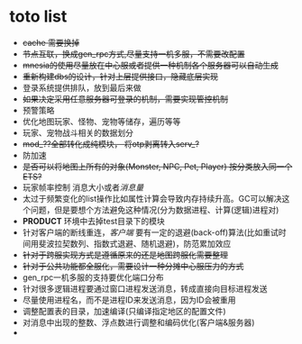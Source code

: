 # toto list

* ~~cache 需要换掉~~
* ~~节点互联，换成gen_rpc方式,尽量支持一机多服，不需要改配置~~
* ~~mnesia的使用尽量放在中心服或者提供一种机制各个服务器可以自动生成~~
* ~~重新构建dbs的设计，针对上层提供接口，隐藏底层实现~~
* 登录系统提供排队，放到最后来做
* ~~如果决定采用任意服务器可登录的机制，需要实现管控机制~~
* 预警策略
* 优化地图玩家、怪物、宠物等储存，遍历等等
* 玩家、宠物战斗相关的数据划分
* ~~mod_??全部转化成纯模块， 将otp剥离转入serv_?~~
* 防加速
* ~~是否可以将地图上所有的对象(Monster, NPC, Pet, Player) 按分类放入同一个ETS?~~ 
* 玩家帧率控制 消息大小或者*消息量*
* 太过于频繁变化的list操作比如属性计算会导致内存持续升高。GC可以解决这个问题，但是要想个方法避免这种情况(分为数据进程、计算(逻辑)进程对)
* **PRODUCT** 环境中去掉test目录下的模块
* 针对客户端的断线重连，*客户端* 要有一定的退避(back-off)算法(比如重试时间用斐波拉契数列、指数式退避、随机退避)，防范累加效应
* ~~针对于跨服实现方式是遵循原来的还是地图跨服化需要整理~~
* ~~针对于公共功能都全服化，需要设计一种分摊中心服压力的方式~~
* gen_rpc一机多服的支持要优化端口分布
* 针对很多逻辑进程要通过窗口进程发送消息，转成直接向目标进程发送
* 尽量使用进程名，而不是进程ID来发送消息，因为ID会被重用
* 调整配置表的目录，加速编译(只编译指定地区的配置文件)
* 对消息中出现的整数、浮点数进行调整和编码优化(客户端&服务器)
*
